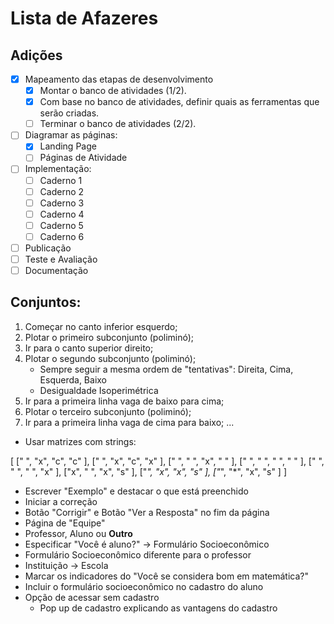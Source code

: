 # Lista de Afazeres

## Adições
- [x] Mapeamento das etapas de desenvolvimento
    - [x] Montar o banco de atividades (1/2).
    - [x] Com base no banco de atividades, definir quais as ferramentas que serão criadas.
    - [ ] Terminar o banco de atividades (2/2).
- [ ] Diagramar as páginas:
    - [x] Landing Page
    - [ ] Páginas de Atividade
- [ ] Implementação:
    - [ ] Caderno 1
    - [ ] Caderno 2
    - [ ] Caderno 3
    - [ ] Caderno 4
    - [ ] Caderno 5
    - [ ] Caderno 6
- [ ] Publicação
- [ ] Teste e Avaliação
- [ ] Documentação

## Conjuntos:
1. Começar no canto inferior esquerdo;
2. Plotar o primeiro subconjunto (poliminó);
3. Ir para o canto superior direito;
4. Plotar o segundo subconjunto (poliminó);
    - Sempre seguir a mesma ordem de "tentativas": Direita, Cima, Esquerda, Baixo
    - Desigualdade Isoperimétrica
5. Ir para a primeira linha vaga de baixo para cima;
6. Plotar o terceiro subconjunto (poliminó);
7. Ir para a primeira linha vaga de cima para baixo;
...

- Usar matrizes com strings:

[
    [" ",   "x",    "c",    "c" ],
    [" ",   "x",    "c",    "x" ],
    [" ",   " ",    "x",    " " ],
    [" ",   " ",    " ",    " " ],
    [" ",   " ",    " ",    "x" ],
    ["x",   " ",    "x",    "s" ],
    ["*",   "x",    "x",    "s" ],
    ["*",   "*",    "x",    "s" ]
]


- Escrever "Exemplo" e destacar o que está preenchido
- Iniciar a correção
- Botão "Corrigir" e Botão "Ver a Resposta" no fim da página
- Página de "Equipe"
- Professor, Aluno ou **Outro**
- Especificar "Você é aluno?" -> Formulário Socioeconômico
- Formulário Socioeconômico diferente para o professor
- Instituição -> Escola
- Marcar os indicadores do "Você se considera bom em matemática?"
- Incluir o formulário socioeconômico no cadastro do aluno
- Opção de acessar sem cadastro
    - Pop up de cadastro explicando as vantagens do cadastro